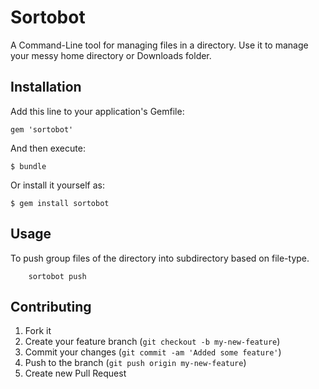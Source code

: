 # Sortobot

A Command-Line tool for managing files in a directory. Use it to manage your messy home directory or Downloads folder.

## Installation

Add this line to your application's Gemfile:

    gem 'sortobot'

And then execute:

    $ bundle

Or install it yourself as:

    $ gem install sortobot

## Usage
To push group files of the directory into subdirectory based on file-type.

		sortobot push

## Contributing

1. Fork it
2. Create your feature branch (`git checkout -b my-new-feature`)
3. Commit your changes (`git commit -am 'Added some feature'`)
4. Push to the branch (`git push origin my-new-feature`)
5. Create new Pull Request

